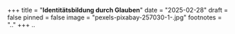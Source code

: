 +++
title = "**Identitätsbildung durch Glauben**"
date = "2025-02-28"
draft = false
pinned = false
image = "pexels-pixabay-257030-1-.jpg"
footnotes = ".."
+++
..